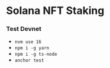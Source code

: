 # Solana NFT Staking

### Test Devnet

- `nvm use 16`
- `npm i -g yarn`
- `npm i -g ts-node`
- `anchor test`
